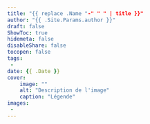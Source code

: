 ```yaml
---
title: "{{ replace .Name "-" " " | title }}"
author: "{{ .Site.Params.author }}"
draft: false
ShowToc: true
hidemeta: false
disableShare: false
tocopen: false
tags:
 - 
date: {{ .Date }}
cover:
    image: ""
    alt: "Description de l'image"
    caption: "Légende"
images:
 - 
---
```


<!--more-->
